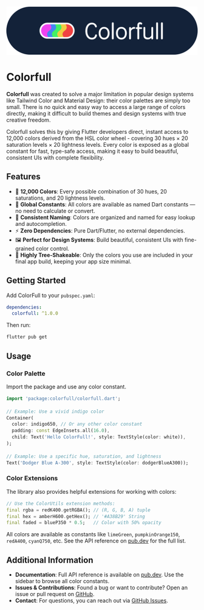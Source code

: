 ![Colorfull Logo](assets/logo.png)

# Colorfull

**Colorfull** was created to solve a major limitation in popular design systems like Tailwind Color and Material Design: their color palettes are simply too small. There is no quick and easy way to access a large range of colors directly, making it difficult to build themes and design systems with true creative freedom.

Colorfull solves this by giving Flutter developers direct, instant access to 12,000 colors derived from the HSL color wheel - covering 30 hues × 20 saturation levels × 20 lightness levels. Every color is exposed as a global constant for fast, type-safe access, making it easy to build beautiful, consistent UIs with complete flexibility.

## Features

- 🌈 **12,000 Colors**: Every possible combination of 30 hues, 20 saturations, and 20 lightness levels.
- 🔎 **Global Constants**: All colors are available as named Dart constants — no need to calculate or convert.
- 🎨 **Consistent Naming**: Colors are organized and named for easy lookup and autocompletion.
- ⚡️ **Zero Dependencies**: Pure Dart/Flutter, no external dependencies.
- 🖼️ **Perfect for Design Systems**: Build beautiful, consistent UIs with fine-grained color control.
- 🌳 **Highly Tree-Shakeable**: Only the colors you use are included in your final app build, keeping your app size minimal.

## Getting Started

Add ColorFull to your `pubspec.yaml`:

```yaml
dependencies:
  colorfull: ^1.0.0
```

Then run:

```sh
flutter pub get
```

## Usage

### Color Palette

Import the package and use any color constant.

```dart
import 'package:colorfull/colorfull.dart';

// Example: Use a vivid indigo color
Container(
  color: indigo650, // Or any other color constant
  padding: const EdgeInsets.all(16.0),
  child: Text('Hello ColorFull!', style: TextStyle(color: white)),
);

// Example: Use a specific hue, saturation, and lightness
Text('Dodger Blue A-300', style: TextStyle(color: dodgerBlueA300));
```

### Color Extensions

The library also provides helpful extensions for working with colors:

```dart
// Use the ColorUtils extension methods:
final rgba = redK400.getRGBA(); // (R, G, B, A) tuple
final hex = amberH600.getHex(); // '#A38B29' String
final faded = blueP350 * 0.5;   // Color with 50% opacity
```

All colors are available as constants like `limeGreen`, `pumpkinOrange150`, `redA400`, `cyanQ750`, etc. See the API reference on [pub.dev](https://pub.dev/documentation/colorfull/latest) for the full list.

## Additional Information

- **Documentation**: Full API reference is available on [pub.dev](https://pub.dev/documentation/colorfull/latest). Use the sidebar to browse all color constants.
- **Issues & Contributions**: Found a bug or want to contribute? Open an issue or pull request on [GitHub](https://github.com/adifyr/colorfull).
- **Contact**: For questions, you can reach out via [GitHub Issues](https://github.com/adifyr/colorfull/issues).
